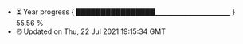 - ⏳ Year progress { ████████████████▁▁▁▁▁▁▁▁▁▁▁▁▁▁ } 55.56 %
- ⏰ Updated on Thu, 22 Jul 2021 19:15:34 GMT

